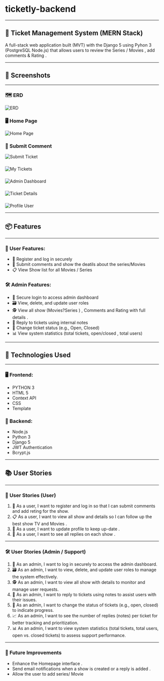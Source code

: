 # ticketly-backend

---

## 🎫 Ticket Management System (MERN Stack)

A full-stack web application built (MVT) with the Django 5 using Pyhon 3 (PostgreSQL Node.js) that allows users to review the Series / Movies , add comments & Rating .

---

## 📸 Screenshots

---

### 🗺️ ERD
![ERD](screenshots/ERD.jpg)

### 🖥️ Home Page
![Home Page](screenshots/homepage.png)

### 🧾 Submit Comment 
![Submit Ticket](screenshots/submit-ticket.png)

### 
![My Tickets](screenshots/my-tickets.png)

### 
![Admin Dashboard](screenshots/admin-dashboard.png)

### 
![Ticket Details](screenshots/Ticket-Details.png)

### 
![Profile User](screenshots/Profile-User.png)



---

## 📦 Features

---

### 👤 User Features:
- 📝 Register and log in securely 
- 📨 Submit comments and show the deatils about the series/Movies 
- 📋 View Show list for all Movies / Series 

### 🛠️ Admin Features:
- 🔐 Secure login to access admin dashboard
- 🗃️ View, delete, and update user roles
- 🕵️ View all show (Movies?Series ) , Comments and Rating with full details . 
- 💬 Reply to tickets using internal notes
- 🔄 Change ticket status (e.g., Open, Closed)
- 📊 View system statistics (total tickets, open/closed , total users)

---

## 📌 Technologies Used

---

### 🖥️ Frontend:
- PYTHON 3 
- HTML 5 
- Context API 
- CSS 
- Template 


### 🔧 Backend:
- Node.js 
- Python 3 
- Django 5 
- JWT Authentication 
- Bcrypt.js 


---

## 📚 User Stories

---

### 👥 User Stories (User)

1. 👤 As a user, I want to register and log in so that I can submit comments and add reting for the show.  
2. 📋 As a user, I want to view all show and details so I can follow up the best show TV and Movies .  
4. 📧 As a user, I want to update profile to keep up-date .  
5. 🔁 As a user, I want to see all replies on each show . 

---

### 🛠 User Stories (Admin / Support)

1. 🔐 As an admin, I want to log in securely to access the admin dashboard.  
2. 🗃️ As an admin, I want to view, delete, and update user roles to manage the system effectively.  
3. 🕵️ As an admin, I want to view all show with details to monitor and manage user requests.  
4. 💬 As an admin, I want to reply to tickets using notes to assist users with their issues.  
5. 🔄 As an admin, I want to change the status of tickets (e.g., open, closed) to indicate progress.  
6. 📈 As an admin, I want to see the number of replies (notes) per ticket for better tracking and prioritization.  
7. 📊 As an admin, I want to view system statistics (total tickets, total users, open vs. closed tickets) to assess support performance.

---

### 🚀 Future Improvements

- Enhance the Homepage interface .
- Send email notifications when a show is created or a reply is added .
- Allow the user to add series/ Movie


